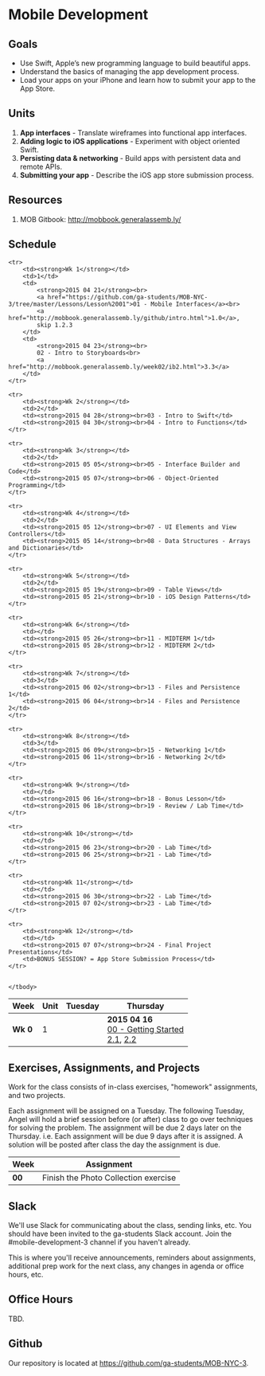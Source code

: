# Mobile Development


## Goals

* Use Swift, Apple’s new programming language to build beautiful apps.
* Understand the basics of managing the app development process.
* Load your apps on your iPhone and learn how to submit your app to the App Store.



## Units

1. **App interfaces** - Translate wireframes into functional app interfaces.
2. **Adding logic to iOS applications** - Experiment with object oriented Swift.
3. **Persisting data & networking** - Build apps with persistent data and remote APIs.
4. **Submitting your app** - Describe the iOS app store submission process.


## Resources

1. MOB Gitbook: <http://mobbook.generalassemb.ly/>


## Schedule

<table>
    <thead>
    <tr>
        <th>Week</th>
        <th>Unit</th>
        <th>Tuesday</th>
        <th>Thursday</th>
    </tr>
    </thead>
    <tbody>
    <tr>
        <td><strong>Wk 0</strong></td>
        <td>1</td>
        <td></td>
        <td>
            <strong>2015 04 16</strong><br>
            <a href="https://github.com/ga-students/MOB-NYC-3/tree/master/Lessons/Lesson%2000">00 - Getting Started</a><br>
            <a href="http://mobbook.generalassemb.ly/week01/xcode.html">2.1</a>, 
            <a href="http://mobbook.generalassemb.ly/week01/ib.html">2.2</a>
        </td>
    </tr>
    
    <tr>
        <td><strong>Wk 1</strong></td>
        <td>1</td>
        <td>
            <strong>2015 04 21</strong><br>
            <a href="https://github.com/ga-students/MOB-NYC-3/tree/master/Lessons/Lesson%2001">01 - Mobile Interfaces</a><br>
            <a href="http://mobbook.generalassemb.ly/github/intro.html">1.0</a>,
            skip 1.2.3
        </td>
        <td>
            <strong>2015 04 23</strong><br>
            02 - Intro to Storyboards<br>
            <a href="http://mobbook.generalassemb.ly/week02/ib2.html">3.3</a>
        </td>
    </tr>

    <tr>
        <td><strong>Wk 2</strong></td>
        <td>2</td>
        <td><strong>2015 04 28</strong><br>03 - Intro to Swift</td>
        <td><strong>2015 04 30</strong><br>04 - Intro to Functions</td>
    </tr>
    
    <tr>
        <td><strong>Wk 3</strong></td>
        <td>2</td>
        <td><strong>2015 05 05</strong><br>05 - Interface Builder and Code</td>
        <td><strong>2015 05 07</strong><br>06 - Object-Oriented Programming</td>
    </tr>
    
    <tr>
        <td><strong>Wk 4</strong></td>
        <td>2</td>
        <td><strong>2015 05 12</strong><br>07 - UI Elements and View Controllers</td>
        <td><strong>2015 05 14</strong><br>08 - Data Structures - Arrays and Dictionaries</td>
    </tr>
    
    <tr>
        <td><strong>Wk 5</strong></td>
        <td>2</td>
        <td><strong>2015 05 19</strong><br>09 - Table Views</td>
        <td><strong>2015 05 21</strong><br>10 - iOS Design Patterns</td>
    </tr>
    
    <tr>
        <td><strong>Wk 6</strong></td>
        <td></td>
        <td><strong>2015 05 26</strong><br>11 - MIDTERM 1</td>
        <td><strong>2015 05 28</strong><br>12 - MIDTERM 2</td>
    </tr>
    
    <tr>
        <td><strong>Wk 7</strong></td>
        <td>3</td>
        <td><strong>2015 06 02</strong><br>13 - Files and Persistence 1</td>
        <td><strong>2015 06 04</strong><br>14 - Files and Persistence 2</td>
    </tr>
    
    <tr>
        <td><strong>Wk 8</strong></td>
        <td>3</td>
        <td><strong>2015 06 09</strong><br>15 - Networking 1</td>
        <td><strong>2015 06 11</strong><br>16 - Networking 2</td>
    </tr>
    
    <tr>
        <td><strong>Wk 9</strong></td>
        <td></td>
        <td><strong>2015 06 16</strong><br>18 - Bonus Lesson</td>
        <td><strong>2015 06 18</strong><br>19 - Review / Lab Time</td>
    </tr>
    
    <tr>
        <td><strong>Wk 10</strong></td>
        <td></td>
        <td><strong>2015 06 23</strong><br>20 - Lab Time</td>
        <td><strong>2015 06 25</strong><br>21 - Lab Time</td>
    </tr>
    
    <tr>
        <td><strong>Wk 11</strong></td>
        <td></td>
        <td><strong>2015 06 30</strong><br>22 - Lab Time</td>
        <td><strong>2015 07 02</strong><br>23 - Lab Time</td>
    </tr>
    
    <tr>
        <td><strong>Wk 12</strong></td>
        <td></td>
        <td><strong>2015 07 07</strong><br>24 - Final Project Presentations</td>
        <td>BONUS SESSION? = App Store Submission Process</td>
    </tr>
    
    
    </tbody>
</table>


## Exercises, Assignments, and Projects

Work for the class consists of in-class exercises, "homework" assignments, and two projects.

Each assignment will be assigned on a Tuesday. The following Tuesday, Angel will hold a brief session before (or after) class to go over techniques for solving the problem. The assignment will be due 2 days later on the Thursday. i.e. Each assignment will be due 9 days after it is assigned. A solution will be posted after class the day the assignment is due.

<table>
    <thead>
        <tr>
            <th>Week</th>
            <th>Assignment</th>
        </tr>
    </thead>
    <tbody>
        <tr>
            <td><strong>00</strong></td>
            <td>Finish the Photo Collection exercise</td>
        </tr>
    </tbody>
</table>


## Slack

We'll use Slack for communicating about the class, sending links, etc. You should have been invited to the ga-students Slack account. Join the #mobile-development-3 channel if you haven't already.

This is where you'll receive announcements, reminders about assignments, additional prep work for the next class, any changes in agenda or office hours, etc.

## Office Hours

TBD.

## Github

Our repository is located at <https://github.com/ga-students/MOB-NYC-3>.


